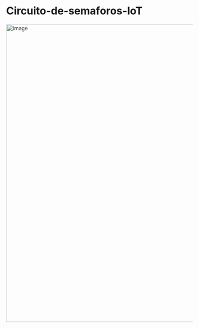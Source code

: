 ﻿# Circuito-de-semaforos-IoT
<img width="1891" height="802" alt="image" src="https://github.com/user-attachments/assets/e0777b80-4b56-4060-860c-159d7cc6149c" />
